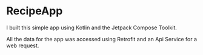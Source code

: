 # RecipeApp
I built this simple app using Kotlin and the Jetpack Compose Toolkit.

All the data for the app was accessed using Retrofit and an Api Service for a web request.
